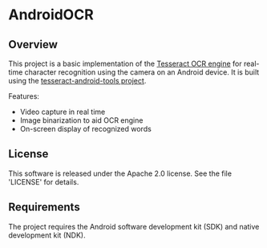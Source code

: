 AndroidOCR
==========

Overview
--------
This project is a basic implementation of the [Tesseract OCR engine](http://code.google.com/p/tesseract-ocr/) for real-time character recognition using the camera on an Android device. It is built using the [tesseract-android-tools project](http://code.google.com/p/tesseract-android-tools/).

Features:

* Video capture in real time
* Image binarization to aid OCR engine
* On-screen display of recognized words


License
-------
This software is released under the Apache 2.0 license. See the file 'LICENSE' for details.


Requirements
------------
The project requires the Android software development kit (SDK) and native development kit (NDK).
